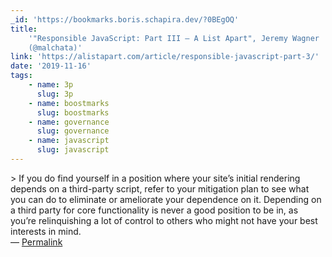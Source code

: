```yaml
---
_id: 'https://bookmarks.boris.schapira.dev/?0BEgOQ'
title:
    '"Responsible JavaScript: Part III – A List Apart", Jeremy Wagner
    (@malchata)'
link: 'https://alistapart.com/article/responsible-javascript-part-3/'
date: '2019-11-16'
tags:
    - name: 3p
      slug: 3p
    - name: boostmarks
      slug: boostmarks
    - name: governance
      slug: governance
    - name: javascript
      slug: javascript
---
```


&gt; If you do find yourself in a position where your site’s initial rendering
depends on a third-party script, refer to your mitigation plan to see what you
can do to eliminate or ameliorate your dependence on it. Depending on a third
party for core functionality is never a good position to be in, as you’re
relinquishing a lot of control to others who might not have your best interests
in mind. <br>&#8212;
<a href="https://bookmarks.boris.schapira.dev/?0BEgOQ" title="Permalink">Permalink</a>
